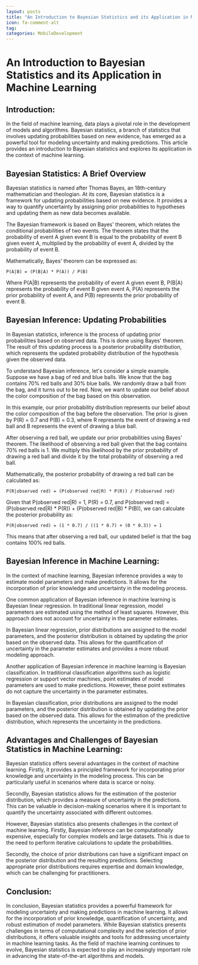 ```yaml
---
layout: posts
title: "An Introduction to Bayesian Statistics and its Application in Machine Learning"
icon: fa-comment-alt
tag:      
categories: MobileDevelopment
---
```



# An Introduction to Bayesian Statistics and its Application in Machine Learning

## Introduction:

In the field of machine learning, data plays a pivotal role in the development of models and algorithms. Bayesian statistics, a branch of statistics that involves updating probabilities based on new evidence, has emerged as a powerful tool for modeling uncertainty and making predictions. This article provides an introduction to Bayesian statistics and explores its application in the context of machine learning.

## Bayesian Statistics: A Brief Overview

Bayesian statistics is named after Thomas Bayes, an 18th-century mathematician and theologian. At its core, Bayesian statistics is a framework for updating probabilities based on new evidence. It provides a way to quantify uncertainty by assigning prior probabilities to hypotheses and updating them as new data becomes available.

The Bayesian framework is based on Bayes' theorem, which relates the conditional probabilities of two events. The theorem states that the probability of event A given event B is equal to the probability of event B given event A, multiplied by the probability of event A, divided by the probability of event B.

Mathematically, Bayes' theorem can be expressed as:

```
P(A|B) = (P(B|A) * P(A)) / P(B)
```

Where P(A|B) represents the probability of event A given event B, P(B|A) represents the probability of event B given event A, P(A) represents the prior probability of event A, and P(B) represents the prior probability of event B.

## Bayesian Inference: Updating Probabilities

In Bayesian statistics, inference is the process of updating prior probabilities based on observed data. This is done using Bayes' theorem. The result of this updating process is a posterior probability distribution, which represents the updated probability distribution of the hypothesis given the observed data.

To understand Bayesian inference, let's consider a simple example. Suppose we have a bag of red and blue balls. We know that the bag contains 70% red balls and 30% blue balls. We randomly draw a ball from the bag, and it turns out to be red. Now, we want to update our belief about the color composition of the bag based on this observation.

In this example, our prior probability distribution represents our belief about the color composition of the bag before the observation. The prior is given by P(R) = 0.7 and P(B) = 0.3, where R represents the event of drawing a red ball and B represents the event of drawing a blue ball.

After observing a red ball, we update our prior probabilities using Bayes' theorem. The likelihood of observing a red ball given that the bag contains 70% red balls is 1. We multiply this likelihood by the prior probability of drawing a red ball and divide it by the total probability of observing a red ball.

Mathematically, the posterior probability of drawing a red ball can be calculated as:

```
P(R|observed red) = (P(observed red|R) * P(R)) / P(observed red)
```

Given that P(observed red|R) = 1, P(R) = 0.7, and P(observed red) = (P(observed red|R) * P(R)) + (P(observed red|B) * P(B)), we can calculate the posterior probability as:

```
P(R|observed red) = (1 * 0.7) / ((1 * 0.7) + (0 * 0.3)) = 1
```

This means that after observing a red ball, our updated belief is that the bag contains 100% red balls.

## Bayesian Inference in Machine Learning:

In the context of machine learning, Bayesian inference provides a way to estimate model parameters and make predictions. It allows for the incorporation of prior knowledge and uncertainty in the modeling process.

One common application of Bayesian inference in machine learning is Bayesian linear regression. In traditional linear regression, model parameters are estimated using the method of least squares. However, this approach does not account for uncertainty in the parameter estimates.

In Bayesian linear regression, prior distributions are assigned to the model parameters, and the posterior distribution is obtained by updating the prior based on the observed data. This allows for the quantification of uncertainty in the parameter estimates and provides a more robust modeling approach.

Another application of Bayesian inference in machine learning is Bayesian classification. In traditional classification algorithms such as logistic regression or support vector machines, point estimates of model parameters are used to make predictions. However, these point estimates do not capture the uncertainty in the parameter estimates.

In Bayesian classification, prior distributions are assigned to the model parameters, and the posterior distribution is obtained by updating the prior based on the observed data. This allows for the estimation of the predictive distribution, which represents the uncertainty in the predictions.

## Advantages and Challenges of Bayesian Statistics in Machine Learning:

Bayesian statistics offers several advantages in the context of machine learning. Firstly, it provides a principled framework for incorporating prior knowledge and uncertainty in the modeling process. This can be particularly useful in scenarios where data is scarce or noisy.

Secondly, Bayesian statistics allows for the estimation of the posterior distribution, which provides a measure of uncertainty in the predictions. This can be valuable in decision-making scenarios where it is important to quantify the uncertainty associated with different outcomes.

However, Bayesian statistics also presents challenges in the context of machine learning. Firstly, Bayesian inference can be computationally expensive, especially for complex models and large datasets. This is due to the need to perform iterative calculations to update the probabilities.

Secondly, the choice of prior distributions can have a significant impact on the posterior distribution and the resulting predictions. Selecting appropriate prior distributions requires expertise and domain knowledge, which can be challenging for practitioners.

## Conclusion:

In conclusion, Bayesian statistics provides a powerful framework for modeling uncertainty and making predictions in machine learning. It allows for the incorporation of prior knowledge, quantification of uncertainty, and robust estimation of model parameters. While Bayesian statistics presents challenges in terms of computational complexity and the selection of prior distributions, it offers valuable insights and tools for addressing uncertainty in machine learning tasks. As the field of machine learning continues to evolve, Bayesian statistics is expected to play an increasingly important role in advancing the state-of-the-art algorithms and models.